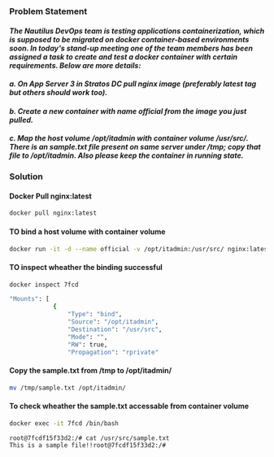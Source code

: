 ### Problem Statement

#### *The Nautilus DevOps team is testing applications containerization, which is supposed to be migrated on docker container-based environments soon. In today's stand-up meeting one of the team members has been assigned a task to create and test a docker container with certain requirements. Below are more details:*

#### *a. On App Server  3 in Stratos DC pull nginx image (preferably latest tag but others should work too).*

#### *b. Create a new container with name **official** from the image you just pulled.*

#### *c. Map the host volume **/opt/itadmin** with container volume **/usr/src/**. There is an sample.txt file present on same server under **/tmp**; copy that file to **/opt/itadmin**. Also please keep the container in running state.*

### Solution

#### Docker Pull nginx:latest

```bash
docker pull nginx:latest
```

#### TO bind a host volume with container volume  

```bash
docker run -it -d --name official -v /opt/itadmin:/usr/src/ nginx:latest
```

#### TO inspect wheather the binding successful

```bash
docker inspect 7fcd

"Mounts": [
            {
                "Type": "bind",
                "Source": "/opt/itadmin",
                "Destination": "/usr/src",
                "Mode": "",
                "RW": true,
                "Propagation": "rprivate"
```

#### Copy the sample.txt from /tmp to /opt/itadmin/

```bash
mv /tmp/sample.txt /opt/itadmin/
```

#### To check wheather the sample.txt accessable from container volume

```bash
docker exec -it 7fcd /bin/bash

root@7fcdf15f33d2:/# cat /usr/src/sample.txt 
This is a sample file!!root@7fcdf15f33d2:/# 
```
